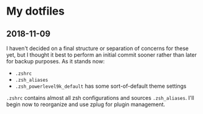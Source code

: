 # My dotfiles

## 2018-11-09
I haven't decided on a final structure or separation of concerns for these yet, but I thought it best to perform an initial commit sooner rather than later for backup purposes. As it stands now:

- `.zshrc` 
- `.zsh_aliases`
- `.zsh_powerlevel9k_default` has some sort-of-default theme settings

`.zshrc` contains almost all zsh configurations and sources `.zsh_aliases`. I'll begin now to reorganize and use zplug for plugin management. 
